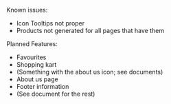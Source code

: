 Known issues:
- Icon Tooltips not proper
- Products not generated for all pages that have them

Planned Features:
+ Favourites
+ Shopping kart
+ (Something with the about us icon; see documents)
+ About us page
+ Footer information
+ (See document for the rest)
